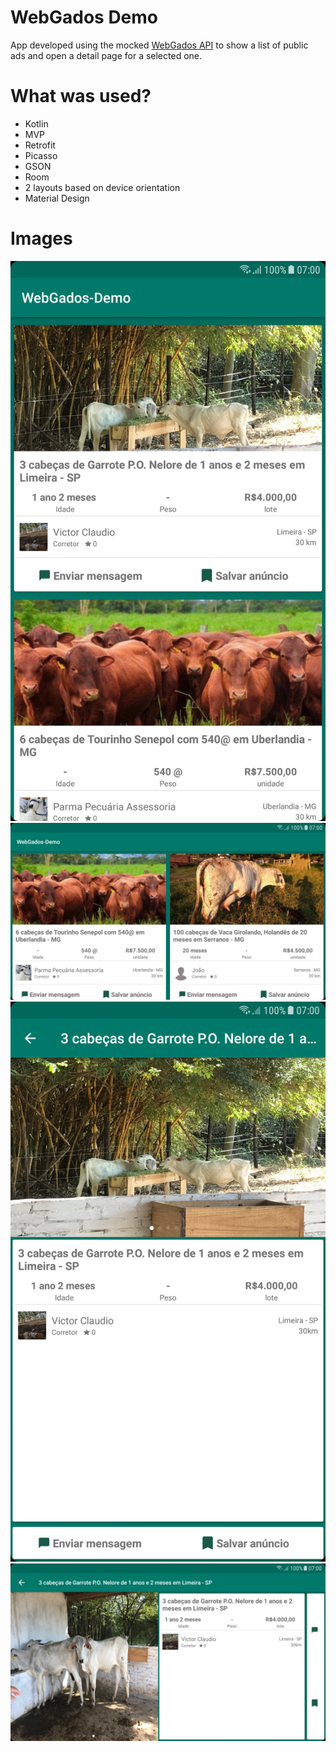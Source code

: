 # WebGados Demo
App developed using the mocked [WebGados API](https://webgados.com.br/anuncios-example) to show a list of public ads and open a detail page for a selected one.
# What was used?
  - Kotlin
  - MVP
  - Retrofit
  - Picasso
  - GSON
  - Room
  - 2 layouts based on device orientation
  - Material Design
 # Images
![](https://github.com/Tgo1014/WebGados-Demo/raw/master/Images/Screenshot_20171129-094239.png) 
![](https://github.com/Tgo1014/WebGados-Demo/raw/master/Images/Screenshot_20171129-094253.png)
![](https://github.com/Tgo1014/WebGados-Demo/raw/master/Images/Screenshot_20171129-094314.png)
![](https://github.com/Tgo1014/WebGados-Demo/raw/master/Images/Screenshot_20171129-094532.png)
